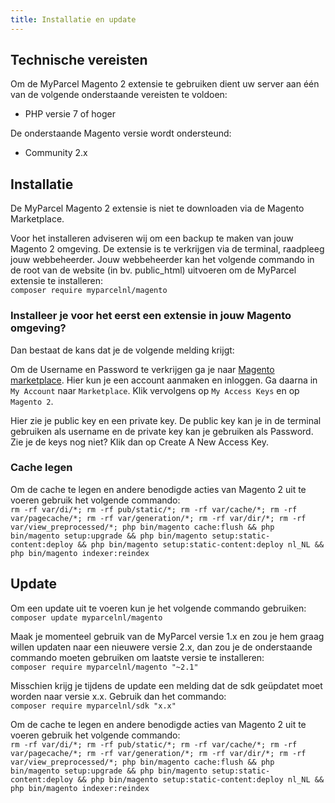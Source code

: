 ```yaml
---
title: Installatie en update
---
```


## Technische vereisten

Om de MyParcel Magento 2 extensie te gebruiken dient uw server aan één van de
volgende onderstaande vereisten te voldoen:

- PHP versie 7 of hoger

De onderstaande Magento versie wordt ondersteund:

- Community 2.x

## Installatie

De MyParcel Magento 2 extensie is niet te downloaden via de Magento Marketplace.

Voor het installeren adviseren wij om een backup te maken van jouw Magento 2
omgeving. De extensie is te verkrijgen via de terminal, raadpleeg jouw
webbeheerder. Jouw webbeheerder kan het volgende commando in de root van de
website (in bv. public_html) uitvoeren om de MyParcel extensie te installeren:  
`composer require myparcelnl/magento`

### Installeer je voor het eerst een extensie in jouw Magento omgeving?

Dan bestaat de kans dat je de volgende melding krijgt:

<MPImg src="/documentation/magento/magento-composer-update.png" alt="Magento composer update" />

Om de Username en Password te verkrijgen ga je naar [Magento marketplace]. Hier
kun je een account aanmaken en inloggen. Ga daarna in `My Account`
naar `Marketplace`. Klik vervolgens op `My Access Keys` en op `Magento 2`.

<MPImg src="/documentation/magento/magento-marketplace-start.png" alt="Magento marketplace" />

Hier zie je public key en een private key. De public key kan je in de terminal
gebruiken als username en de private key kan je gebruiken als Password. Zie je
de keys nog niet? Klik dan op Create A New Access Key.

<MPImg src="/documentation/magento/magento-marketplace-key.png" alt="Magento marketplace key" />

### Cache legen

Om de cache te legen en andere benodigde acties van Magento 2 uit te voeren
gebruik het volgende commando:  
`rm -rf var/di/*; rm -rf pub/static/*; rm -rf var/cache/*; rm -rf var/pagecache/*; rm -rf var/generation/*; rm -rf var/dir/*; rm -rf var/view_preprocessed/*; php bin/magento cache:flush && php bin/magento setup:upgrade && php bin/magento setup:static-content:deploy && php bin/magento setup:static-content:deploy nl_NL && php bin/magento indexer:reindex`

## Update

Om een update uit te voeren kun je het volgende commando gebruiken:  
`composer update myparcelnl/magento`


Maak je momenteel gebruik van de MyParcel versie 1.x en zou je hem graag willen
updaten naar een nieuwere versie 2.x, dan zou je de onderstaande commando moeten
gebruiken om laatste versie te installeren:  
`composer require myparcelnl/magento "~2.1"`

Misschien krijg je tijdens de update een melding dat de sdk geüpdatet moet
worden naar versie x.x. Gebruik dan het commando:  
`composer require myparcelnl/sdk "x.x"`

Om de cache te legen en andere benodigde acties van Magento 2 uit te voeren
gebruik het volgende commando:  
`rm -rf var/di/*; rm -rf pub/static/*; rm -rf var/cache/*; rm -rf var/pagecache/*; rm -rf var/generation/*; rm -rf var/dir/*; rm -rf var/view_preprocessed/*; php bin/magento cache:flush && php bin/magento setup:upgrade && php bin/magento setup:static-content:deploy && php bin/magento setup:static-content:deploy nl_NL && php bin/magento indexer:reindex`

[Magento marketplace]: https://marketplace.magento.com
